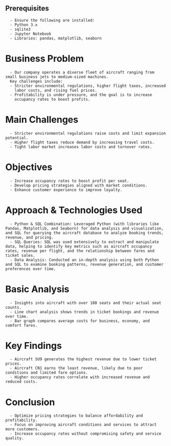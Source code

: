 ## **Prerequisites**
      - Ensure the following are installed:
      - Python 3.x
      - sqlite3
      - Jupyter Notebook
      - Libraries: pandas, matplotlib, seaborn
# **Business Problem**
      - Our company operates a diverse fleet of aircraft ranging from small business jets to medium-sized machines.
      Key challenges include:
      - Stricter environmental regulations, higher flight taxes, increased 
        labor costs, and rising fuel prices.
      - Profitability is under pressure, and the goal is to increase 
        occupancy rates to boost profits.
# **Main Challenges**
      - Stricter environmental regulations raise costs and limit expansion potential.
      - Higher flight taxes reduce demand by increasing travel costs.
      - Tight labor market increases labor costs and turnover rates.
# **Objectives**
      - Increase occupancy rates to boost profit per seat.
      - Develop pricing strategies aligned with market conditions.
      - Enhance customer experience to improve loyalty.
# Approach & Technologies Used
      - Python & SQL Combination: Leveraged Python (with libraries like Pandas, Matplotlib, and Seaborn) for data analysis and visualization, and SQL for querying the aircraft database to analyze booking trends, revenue, and pricing.
      - SQL Queries: SQL was used extensively to extract and manipulate data, helping to identify key metrics such as aircraft occupancy rates, revenue per flight, and the relationship between fares and ticket sales.
      - Data Analysis: Conducted an in-depth analysis using both Python and SQL to examine booking patterns, revenue generation, and customer preferences over time.
# **Basic Analysis**
      - Insights into aircraft with over 100 seats and their actual seat counts.
      - Line chart analysis shows trends in ticket bookings and revenue over time.
      - Bar graph compares average costs for business, economy, and comfort fares.
# **Key Findings**
      - Aircraft SU9 generates the highest revenue due to lower ticket prices.
      - Aircraft CN1 earns the least revenue, likely due to poor conditions and limited fare options.
      - Higher occupancy rates correlate with increased revenue and reduced costs.
# **Conclusion**
      - Optimize pricing strategies to balance affordability and profitability.
      - Focus on improving aircraft conditions and services to attract more customers.
      - Increase occupancy rates without compromising safety and service quality.
